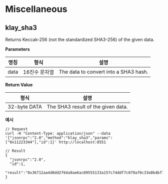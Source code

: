 # Miscellaneous

## klay_sha3

Returns Keccak-256 (not the standardized SHA3-256) of the given data.

**Parameters**

| 명칭   | 형식       | 설명                                    |
| ---- | -------- | ------------------------------------- |
| data | 16진수 문자열 | The data to convert into a SHA3 hash. |

**Return Value**

| 형식           | 설명                                 |
| ------------ | ---------------------------------- |
| 32-byte DATA | The SHA3 result of the given data. |


**예시**

```shell
// Request
curl -H "Content-Type: application/json" --data '{"jsonrpc":"2.0","method":"klay_sha3","params":["0x11223344"],"id":1}' http://localhost:8551

// Result
{
  "jsonrpc":"2.0",
  "id":1,
  "result":"0x36712aa4d0dd2f64a9ae6ac09555133a157c74ddf7c079a70c33e8b4bf70dd73"
}
```
